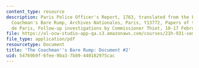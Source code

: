 ```yaml
---
content_type: resource
description: Paris Police Officer's Report, 1763, translated from the French. The
  Coachman's Bare Rump, Archives Nationales, Paris, Y13772, Papers of the commissaries
  de Paris, Follow-up investigations by Commissioner Thiot, 10-17 February 1763.
file: https://ol-ocw-studio-app-qa.s3.amazonaws.com/courses/21h-931-seminar-in-historical-methods-spring-2003/54769b9f6fee9ba37b89440182975cac_rumpdoc2.pdf
file_type: application/pdf
resourcetype: Document
title: 'The Coachman''s Bare Rump: Document #2'
uid: 54769b9f-6fee-9ba3-7b89-440182975cac
---
```

